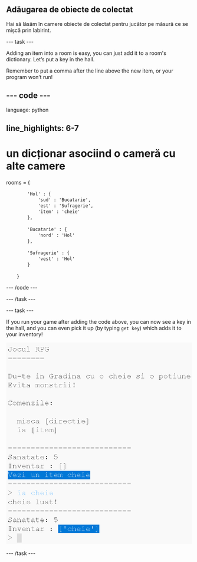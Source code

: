 ## Adăugarea de obiecte de colectat

Hai să lăsăm în camere obiecte de colectat pentru jucător pe măsură ce se mișcă prin labirint.

\--- task \---

Adding an item into a room is easy, you can just add it to a room's dictionary. Let’s put a key in the hall.

Remember to put a comma after the line above the new item, or your program won’t run!

## \--- code \---

language: python

## line_highlights: 6-7

# un dicționar asociind o cameră cu alte camere

rooms = {

            'Hol' : {
                'sud' : 'Bucatarie',
                'est' : 'Sufragerie',
                'item' : 'cheie'
            },
    
            'Bucatarie' : {
                'nord' : 'Hol'
            },
    
            'Sufragerie' : {
                'vest' : 'Hol'
            }
    
        }
    

\--- /code \---

\--- /task \---

\--- task \---

If you run your game after adding the code above, you can now see a key in the hall, and you can even pick it up (by typing `get key`) which adds it to your inventory!

![screenshot](images/rpg-key-test.png)

\--- /task \---